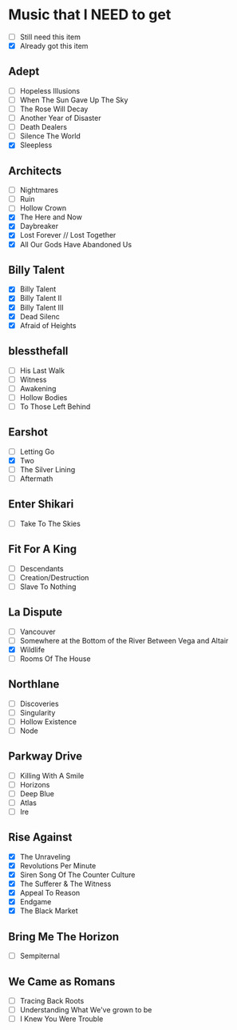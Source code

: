 # Music that I NEED to get
- [ ] Still need this item
- [X] Already got this item

## Adept
- [ ] Hopeless Illusions
- [ ] When The Sun Gave Up The Sky
- [ ] The Rose Will Decay
- [ ] Another Year of Disaster
- [ ] Death Dealers
- [ ] Silence The World
- [X] Sleepless

## Architects
- [ ] Nightmares 
- [ ] Ruin
- [ ] Hollow Crown
- [X] The Here and Now
- [X] Daybreaker
- [X] Lost Forever // Lost Together
- [X] All Our Gods Have Abandoned Us

## Billy Talent
- [X] Billy Talent
- [X] Billy Talent II
- [X] Billy Talent III
- [X] Dead Silenc
- [X] Afraid of Heights

## blessthefall
- [ ] His Last Walk
- [ ] Witness
- [ ] Awakening
- [ ] Hollow Bodies
- [ ] To Those Left Behind

## Earshot
- [ ] Letting Go
- [X] Two
- [ ] The Silver Lining
- [ ] Aftermath

## Enter Shikari
- [ ] Take To The Skies

## Fit For A King
- [ ] Descendants
- [ ] Creation/Destruction
- [ ] Slave To Nothing

## La Dispute
- [ ] Vancouver
- [ ] Somewhere at the Bottom of the River Between Vega and Altair
- [X] Wildlife
- [ ] Rooms Of The House

## Northlane
- [ ] Discoveries
- [ ] Singularity
- [ ] Hollow Existence
- [ ] Node

## Parkway Drive
- [ ] Killing With A Smile
- [ ] Horizons
- [ ] Deep Blue
- [ ] Atlas
- [ ] Ire

## Rise Against
- [X] The Unraveling
- [X] Revolutions Per Minute
- [X] Siren Song Of The Counter Culture
- [X] The Sufferer & The Witness
- [X] Appeal To Reason
- [X] Endgame
- [X] The Black Market

## Bring Me The Horizon
- [ ] Sempiternal

## We Came as Romans
- [ ] Tracing Back Roots
- [ ] Understanding What We've grown to be
- [ ] I Knew You Were Trouble
